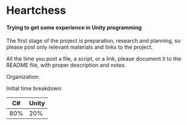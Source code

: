 # Heartchess
#### Trying to get some experience in Unity programming 

The first stage of the project is preparation, research and planning,
so please post only relevant materials and links to the project.

All the time you post a file, a script, or a link, please document it to the README file,
with proper description and notes.


Organization:

Initial time breakdown:

|      C#       |     Unity     |
| ------------- | ------------- |
|      80%      |      20%      |
 